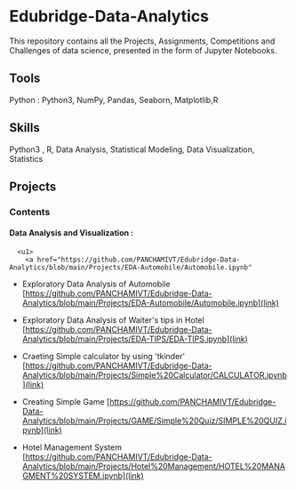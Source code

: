 # Edubridge-Data-Analytics
This repository contains all the Projects, Assignments, Competitions and Challenges of data science, presented in the form of Jupyter Notebooks.

## Tools
  Python : Python3, NumPy, Pandas, Seaborn, Matplotlib,R

## Skills
Python3 , R, Data Analysis, Statistical Modeling, Data Visualization, Statistics

## Projects

### Contents

 #### Data Analysis and Visualization :
<html>
 
      <u1>
        <a href="https://github.com/PANCHAMIVT/Edubridge-Data-Analytics/blob/main/Projects/EDA-Automobile/Automobile.ipynb"
  * Exploratory Data Analysis of Automobile
  [https://github.com/PANCHAMIVT/Edubridge-Data-Analytics/blob/main/Projects/EDA-Automobile/Automobile.ipynb](link)
  
  * Exploratory Data Analysis of Waiter's tips in Hotel
  [https://github.com/PANCHAMIVT/Edubridge-Data-Analytics/blob/main/Projects/EDA-TIPS/EDA-TIPS.ipynb](link)
  
  * Craeting Simple calculator by using 'tkinder'
  [https://github.com/PANCHAMIVT/Edubridge-Data-Analytics/blob/main/Projects/Simple%20Calculator/CALCULATOR.ipynb](link)
  
  * Creating Simple Game 
  [https://github.com/PANCHAMIVT/Edubridge-Data-Analytics/blob/main/Projects/GAME/Simple%20Quiz/SIMPLE%20QUIZ.ipynb](link)
  
  * Hotel Management System 
  [https://github.com/PANCHAMIVT/Edubridge-Data-Analytics/blob/main/Projects/Hotel%20Management/HOTEL%20MANAGMENT%20SYSTEM.ipynb](link)
